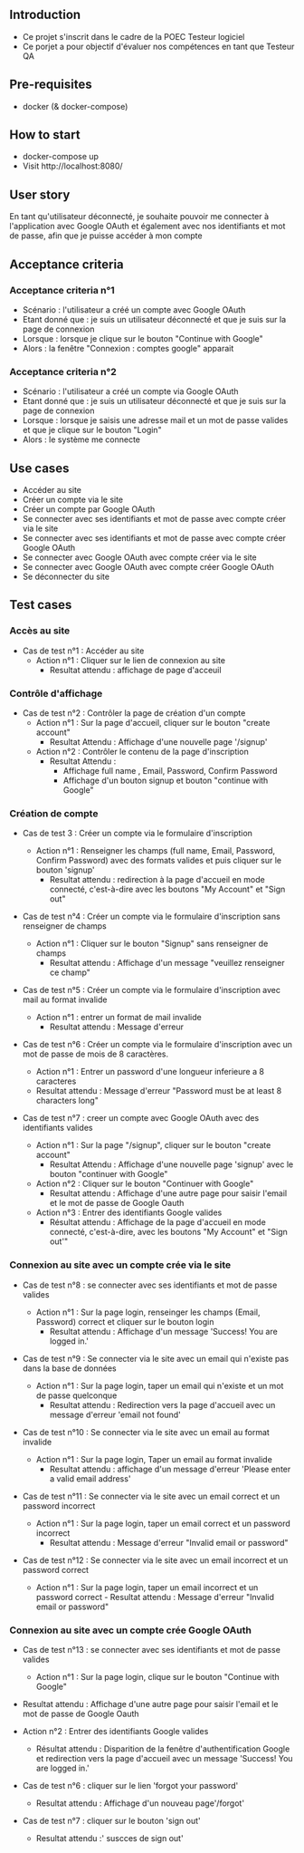 ## Introduction

- Ce projet s'inscrit dans le cadre de la POEC Testeur logiciel
- Ce porjet a pour objectif d'évaluer nos compétences en tant que Testeur QA

## Pre-requisites
- docker (& docker-compose)

## How to start
- docker-compose up
- Visit http://localhost:8080/

## User story
En tant qu'utilisateur déconnecté, je souhaite pouvoir me connecter à l'application avec Google OAuth et également avec nos identifiants et mot de passe, afin que je puisse accéder à mon compte

## Acceptance criteria
### Acceptance criteria n°1
- Scénario : l'utilisateur a créé un compte avec Google OAuth
- Etant donné que : je suis un utilisateur déconnecté et que je suis sur la page de connexion
- Lorsque : lorsque je clique sur le bouton "Continue with Google"
- Alors : la fenêtre "Connexion : comptes google" apparait

### Acceptance criteria n°2
- Scénario : l'utilisateur a créé un compte via Google OAuth
- Etant donné que : je suis un utilisateur déconnecté et que je suis sur la page de connexion
- Lorsque : lorsque je saisis une adresse mail et un mot de passe valides et que je clique sur le bouton "Login"
- Alors : le système me connecte

## Use cases
- Accéder au site
- Créer un compte via le site
- Créer un compte par Google OAuth
- Se connecter avec ses identifiants et mot de passe avec compte créer via le site
- Se connecter avec ses identifiants et mot de passe avec compte créer Google OAuth
- Se connecter avec Google OAuth avec compte créer via le site
- Se connecter avec Google OAuth avec compte créer Google OAuth
- Se déconnecter du site

## Test cases
### Accès au site
- Cas de test n°1 : Accéder au site
  - Action n°1 : Cliquer sur le lien de connexion au site
    - Resultat attendu : affichage de page d'acceuil
    
### Contrôle d'affichage
- Cas de test n°2 : Contrôler la page de création d'un compte 
  - Action n°1 : Sur la page d'accueil, cliquer sur le bouton "create account"
    - Resultat Attendu : Affichage d'une nouvelle page '/signup'
  - Action n°2 : Contrôler le contenu de la page d'inscription
    - Resultat Attendu :
      - Affichage full name , Email, Password, Confirm Password
      - Affichage d'un bouton signup et bouton "continue with Google"

### Création de compte
- Cas de test 3 : Créer un compte via le formulaire d'inscription 
  - Action n°1 : Renseigner les champs (full name, Email, Password, Confirm Password) avec des formats valides et puis cliquer sur le bouton 'signup' 
    - Resultat attendu : redirection à la page d'accueil en mode connecté, c'est-à-dire avec les boutons "My Account" et "Sign out"

- Cas de test n°4 : Créer un compte via le formulaire d'inscription sans renseigner de champs
  - Action n°1 : Cliquer sur le bouton "Signup" sans renseigner de champs
    - Resultat attendu : Affichage d'un message "veuillez renseigner ce champ"

- Cas de test n°5 : Créer un compte via le formulaire d'inscription avec mail au format invalide
  - Action n°1 : entrer un format de mail invalide
    - Resultat attendu : Message d'erreur
  
- Cas de test n°6 : Créer un compte via le formulaire d'inscription avec un mot de passe de mois de 8 caractères.
  - Action n°1 : Entrer un password d'une longueur inferieure a 8 caracteres
  - Resultat attendu : Message d'erreur "Password must be at least 8 characters long"


- Cas de test n°7 : creer un compte avec Google OAuth avec des identifiants valides
  - Action n°1 : Sur la page "/signup", cliquer sur le bouton "create account"
    - Resultat Attendu : Affichage d'une nouvelle page 'signup' avec le bouton "continuer with Google"
  - Action n°2 : Cliquer sur le bouton "Continuer with Google"
    - Resultat attendu : Affichage d'une autre page pour saisir l'email et le mot de passe de Google Oauth
  - Action n°3 : Entrer des identifiants Google valides 
    - Résultat attendu : Affichage de la page d'accueil en mode connecté, c'est-à-dire, avec les boutons "My Account" et "Sign out'" 

### Connexion au site avec un compte crée via le site
- Cas de test n°8 : se connecter avec ses identifiants et mot de passe valides 
  - Action n°1 : Sur la page login, renseinger les champs (Email, Password) correct et cliquer sur le bouton login
    - Resultat attendu : Affichage d'un message 'Success! You are logged in.'

- Cas de test n°9 : Se connecter via le site avec un email qui n'existe pas dans la base de données
  - Action n°1 : Sur la page login, taper un email qui n'existe et un mot de passe quelconque
    - Resultat attendu : Redirection vers la page d'accueil avec un message d'erreur 'email not found'
  
- Cas de test n°10 : Se connecter via le site avec un email au format invalide
  - Action n°1 : Sur la page login, Taper un email au format invalide
    - Resultat attendu : affichage d'un message d'erreur 'Please enter a valid email address'
    
- Cas de test n°11 : Se connecter via le site avec un email correct et un password incorrect
  - Action n°1 : Sur la page login, taper un email correct et un password incorrect
    - Resultat attendu : Message d'erreur "Invalid email or password"

- Cas de test n°12 : Se connecter via le site avec un email incorrect et un password correct
  - Action n°1 : Sur la page login, taper un email incorrect et un password correct
        - Resultat attendu : Message d'erreur "Invalid email or password"

### Connexion au site avec un compte crée Google OAuth
- Cas de test n°13 : se connecter avec ses identifiants et mot de passe valides 
  - Action n°1 : Sur la page login, clique sur le bouton "Continue with Google"
 - Resultat attendu : Affichage d'une autre page pour saisir l'email et le mot de passe de Google Oauth
  - Action n°2 : Entrer des identifiants Google valides 
    - Résultat attendu : Disparition de la fenêtre d'authentification Google et redirection vers la page d'accueil avec un message 'Success! You are logged in.' 





- Cas de test n°6 : cliquer sur le lien 'forgot your password'
  - Resultat attendu : Affichage d'un nouveau page'/forgot'

- Cas de test n°7 : cliquer sur le bouton 'sign out' 
  - Resultat attendu :' suscces de sign out'